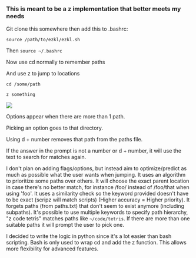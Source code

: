 ### This is meant to be a z implementation that better meets my needs

Git clone this somewhere then add this to .bashrc:

```
source /path/to/ezkl/ezkl.sh
```

Then `source ~/.bashrc`

Now use cd normally to remember paths

And use z to jump to locations

`cd /some/path`

`z something`

![](https://i.imgur.com/IFp9xtB.jpg)

Options appear when there are more than 1 path. 

Picking an option goes to that directory. 

Using d + number removes that path from the paths file.

If the answer in the prompt is not a number or d + number, it will use the  text to search for matches again.

I don't plan on adding flags/options, but instead aim to optimize/predict as much as possible what the user wants when jumping. It uses an algorithm to prioritize some paths over others. It will choose the exact parent location in case there's no better match, for instance /foo/ instead of /foo/that when using 'foo'. It uses a similarity check so the keyword provided doesn't have to be exact (scripz will match scripts) (Higher accuracy = Higher priority). It forgets paths (from paths.txt) that don't seem to exist anymore (including subpaths). It's possible to use multiple keywords to specify path hierarchy, "z code tetris" matches paths like `~/code/tetris`. If there are more than one suitable paths it will prompt the user to pick one.

I decided to write the logic in python since it's a lot easier than bash scripting. Bash is only used to wrap cd and add the z function. This allows more flexibility for advanced features.